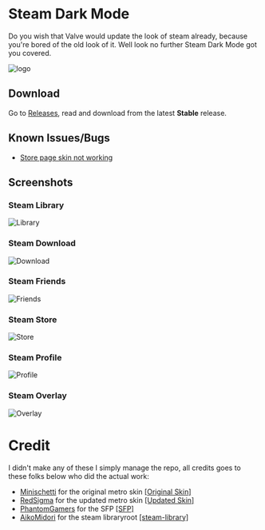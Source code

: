 # Steam Dark Mode
Do you wish that Valve would update the look of steam already, because you're bored of the old look of it. Well look no further Steam Dark Mode got you covered.

![logo](https://i.imgur.com/OZvk1c7.png)

## Download
Go to [Releases](https://github.com/SleepDaemon/SteamDarkMode/releases), read and download from the latest **Stable** release.

## Known Issues/Bugs
- [Store page skin not working](https://github.com/SleepDaemon/SteamDarkMode/releases/tag/known-bugs)

## Screenshots
### Steam Library
![Library](https://i.imgur.com/nLP8tdj.png)
### Steam Download
![Download](https://i.imgur.com/GG6wxXi.png)
### Steam Friends
![Friends](https://i.imgur.com/ugD3zru.png)
### Steam Store
![Store](https://i.imgur.com/XZWb9nE.png)
### Steam Profile
![Profile](https://i.imgur.com/ZfAtxsc.png)
### Steam Overlay
![Overlay](https://i.imgur.com/7HquKM0.png)

# Credit
I didn't make any of these I simply manage the repo, all credits goes to these folks below who did the actual work:

- [Minischetti](https://github.com/minischetti) for the original metro skin [[Original Skin]](https://metroforsteam.com/)
- [RedSigma](https://github.com/redsigma) for the updated metro skin [[Updated Skin]](https://github.com/redsigma/UPMetroSkin)
- [PhantomGamers](https://github.com/PhantomGamers) for the SFP [[SFP]](https://github.com/PhantomGamers/SFP)
- [AikoMidori](https://github.com/AikoMidori) for the steam libraryroot [[steam-library]](https://github.com/AikoMidori/steam-library)